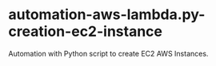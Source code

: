 # automation-aws-lambda.py-creation-ec2-instance

Automation with Python script to create EC2 AWS Instances.
